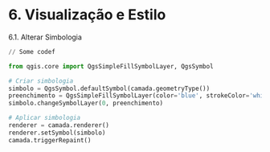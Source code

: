 # 6. Visualização e Estilo

6.1. Alterar Simbologia

```python
// Some codef

from qgis.core import QgsSimpleFillSymbolLayer, QgsSymbol

# Criar simbologia
simbolo = QgsSymbol.defaultSymbol(camada.geometryType())
preenchimento = QgsSimpleFillSymbolLayer(color='blue', strokeColor='white')
simbolo.changeSymbolLayer(0, preenchimento)

# Aplicar simbologia
renderer = camada.renderer()
renderer.setSymbol(simbolo)
camada.triggerRepaint()

```
